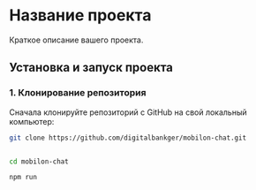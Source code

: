 # Название проекта

Краткое описание вашего проекта.

## Установка и запуск проекта

### 1. Клонирование репозитория

Сначала клонируйте репозиторий с GitHub на свой локальный компьютер:

```bash
git clone https://github.com/digitalbankger/mobilon-chat.git


cd mobilon-chat

npm run


